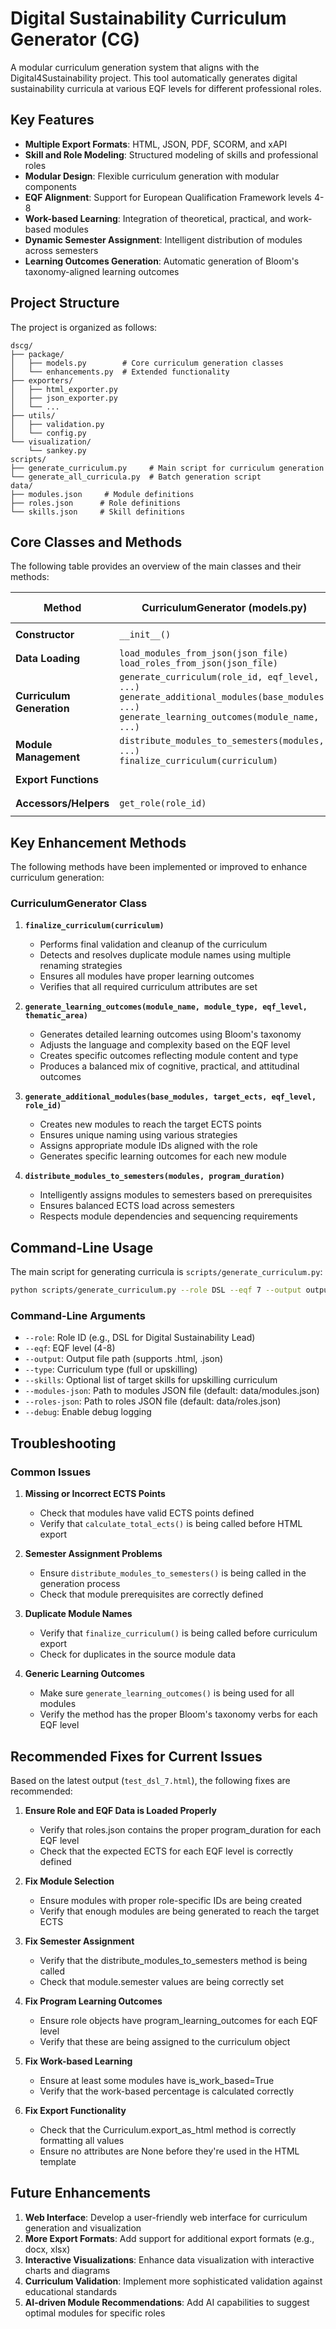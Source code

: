 # Digital Sustainability Curriculum Generator (CG)

A modular curriculum generation system that aligns with the Digital4Sustainability project. This tool automatically generates digital sustainability curricula at various EQF levels for different professional roles.

## Key Features

- **Multiple Export Formats**: HTML, JSON, PDF, SCORM, and xAPI
- **Skill and Role Modeling**: Structured modeling of skills and professional roles
- **Modular Design**: Flexible curriculum generation with modular components
- **EQF Alignment**: Support for European Qualification Framework levels 4-8
- **Work-based Learning**: Integration of theoretical, practical, and work-based modules
- **Dynamic Semester Assignment**: Intelligent distribution of modules across semesters
- **Learning Outcomes Generation**: Automatic generation of Bloom's taxonomy-aligned learning outcomes

## Project Structure

The project is organized as follows:

```
dscg/
├── package/
│   ├── models.py        # Core curriculum generation classes
│   └── enhancements.py  # Extended functionality
├── exporters/
│   ├── html_exporter.py
│   ├── json_exporter.py
│   └── ...
├── utils/
│   ├── validation.py
│   └── config.py
└── visualization/
    └── sankey.py
scripts/
├── generate_curriculum.py     # Main script for curriculum generation
└── generate_all_curricula.py  # Batch generation script
data/
├── modules.json     # Module definitions
├── roles.json      # Role definitions
└── skills.json     # Skill definitions
```

## Core Classes and Methods

The following table provides an overview of the main classes and their methods:

| Method | CurriculumGenerator (models.py) | Curriculum (models.py) | Module (models.py) | Role (models.py) |
|--------|----------------------------------|------------------------|---------------------|------------------|
| **Constructor** | `__init__()` | `__init__(role, eqf_level, modules, ...)` | `__init__(id, name, ...)` | `__init__(id, name, ...)` |
| **Data Loading** | `load_modules_from_json(json_file)` <br> `load_roles_from_json(json_file)` | | | |
| **Curriculum Generation** | `generate_curriculum(role_id, eqf_level, ...)` <br> `generate_additional_modules(base_modules, ...)` <br> `generate_learning_outcomes(module_name, ...)` | | | |
| **Module Management** | `distribute_modules_to_semesters(modules, ...)` <br> `finalize_curriculum(curriculum)` | `add_module(module)` <br> `remove_module(module_id)` | | |
| **Export Functions** | | `export_as_html(output_path)` <br> `export_as_json(output_path)` | | |
| **Accessors/Helpers** | `get_role(role_id)` | `get_modules_by_semester(semester)` <br> `calculate_total_ects()` | | |

## Key Enhancement Methods

The following methods have been implemented or improved to enhance curriculum generation:

### CurriculumGenerator Class

1. **`finalize_curriculum(curriculum)`**
   - Performs final validation and cleanup of the curriculum
   - Detects and resolves duplicate module names using multiple renaming strategies
   - Ensures all modules have proper learning outcomes
   - Verifies that all required curriculum attributes are set

2. **`generate_learning_outcomes(module_name, module_type, eqf_level, thematic_area)`**
   - Generates detailed learning outcomes using Bloom's taxonomy
   - Adjusts the language and complexity based on the EQF level
   - Creates specific outcomes reflecting module content and type
   - Produces a balanced mix of cognitive, practical, and attitudinal outcomes

3. **`generate_additional_modules(base_modules, target_ects, eqf_level, role_id)`**
   - Creates new modules to reach the target ECTS points
   - Ensures unique naming using various strategies
   - Assigns appropriate module IDs aligned with the role
   - Generates specific learning outcomes for each new module

4. **`distribute_modules_to_semesters(modules, program_duration)`**
   - Intelligently assigns modules to semesters based on prerequisites
   - Ensures balanced ECTS load across semesters
   - Respects module dependencies and sequencing requirements

## Command-Line Usage

The main script for generating curricula is `scripts/generate_curriculum.py`:

```bash
python scripts/generate_curriculum.py --role DSL --eqf 7 --output output/curricula/curriculum_dsl_7.html
```

### Command-Line Arguments

- `--role`: Role ID (e.g., DSL for Digital Sustainability Lead)
- `--eqf`: EQF level (4-8)
- `--output`: Output file path (supports .html, .json)
- `--type`: Curriculum type (full or upskilling)
- `--skills`: Optional list of target skills for upskilling curriculum
- `--modules-json`: Path to modules JSON file (default: data/modules.json)
- `--roles-json`: Path to roles JSON file (default: data/roles.json)
- `--debug`: Enable debug logging

## Troubleshooting

### Common Issues

1. **Missing or Incorrect ECTS Points**
   - Check that modules have valid ECTS points defined
   - Verify that `calculate_total_ects()` is being called before HTML export

2. **Semester Assignment Problems**
   - Ensure `distribute_modules_to_semesters()` is being called in the generation process
   - Check that module prerequisites are correctly defined

3. **Duplicate Module Names**
   - Verify that `finalize_curriculum()` is being called before curriculum export
   - Check for duplicates in the source module data

4. **Generic Learning Outcomes**
   - Make sure `generate_learning_outcomes()` is being used for all modules
   - Verify the method has the proper Bloom's taxonomy verbs for each EQF level

## Recommended Fixes for Current Issues

Based on the latest output (`test_dsl_7.html`), the following fixes are recommended:

1. **Ensure Role and EQF Data is Loaded Properly**
   - Verify that roles.json contains the proper program_duration for each EQF level
   - Check that the expected ECTS for each EQF level is correctly defined

2. **Fix Module Selection**
   - Ensure modules with proper role-specific IDs are being created
   - Verify that enough modules are being generated to reach the target ECTS

3. **Fix Semester Assignment**
   - Verify that the distribute_modules_to_semesters method is being called
   - Check that module.semester values are being correctly set

4. **Fix Program Learning Outcomes**
   - Ensure role objects have program_learning_outcomes for each EQF level
   - Verify that these are being assigned to the curriculum object

5. **Fix Work-based Learning**
   - Ensure at least some modules have is_work_based=True
   - Verify that the work-based percentage is calculated correctly

6. **Fix Export Functionality**
   - Check that the Curriculum.export_as_html method is correctly formatting all values
   - Ensure no attributes are None before they're used in the HTML template

## Future Enhancements

1. **Web Interface**: Develop a user-friendly web interface for curriculum generation and visualization
2. **More Export Formats**: Add support for additional export formats (e.g., docx, xlsx)
3. **Interactive Visualizations**: Enhance data visualization with interactive charts and diagrams
4. **Curriculum Validation**: Implement more sophisticated validation against educational standards
5. **AI-driven Module Recommendations**: Add AI capabilities to suggest optimal modules for specific roles
